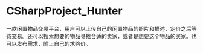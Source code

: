 # CSharpProject_Hunter
一款闲置物品交易平台，用户可以上传自己的闲置物品的照片和描述，定价之后等待交易。还可以搜索想要的物品寻找合适的卖家，或者是想要这个物品的买家。也可以发布需求，附上自己的求购价。
